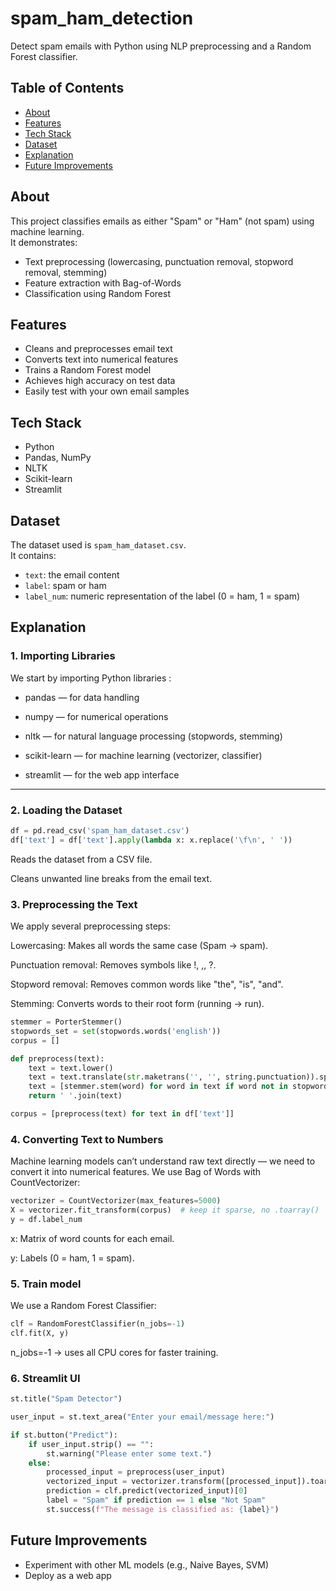 # spam_ham_detection
Detect spam emails with Python using NLP preprocessing and a Random Forest classifier.

## Table of Contents
- [About](#about)
- [Features](#features)
- [Tech Stack](#tech-stack)
- [Dataset](#dataset)
- [Explanation](#explanation)
- [Future Improvements](#future-improvements)


## About
This project classifies emails as either "Spam" or "Ham" (not spam) using machine learning.  
It demonstrates:
- Text preprocessing (lowercasing, punctuation removal, stopword removal, stemming)
- Feature extraction with Bag-of-Words
- Classification using Random Forest


## Features
- Cleans and preprocesses email text
- Converts text into numerical features
- Trains a Random Forest model
- Achieves high accuracy on test data
- Easily test with your own email samples


## Tech Stack
- Python 
- Pandas, NumPy
- NLTK
- Scikit-learn
- Streamlit

## Dataset
The dataset used is `spam_ham_dataset.csv`.  
It contains:
- `text`: the email content
- `label`: spam or ham
- `label_num`: numeric representation of the label (0 = ham, 1 = spam)


## Explanation

### 1. Importing Libraries
We start by importing Python libraries :
- pandas — for data handling

- numpy — for numerical operations

- nltk — for natural language processing (stopwords, stemming)

- scikit-learn — for machine learning (vectorizer, classifier)

- streamlit — for the web app interface

---

### 2. Loading the Dataset
```python
df = pd.read_csv('spam_ham_dataset.csv')
df['text'] = df['text'].apply(lambda x: x.replace('\f\n', ' '))
```
Reads the dataset from a CSV file.

Cleans unwanted line breaks from the email text.

### 3. Preprocessing the Text

We apply several preprocessing steps:

Lowercasing: Makes all words the same case (Spam → spam).

Punctuation removal: Removes symbols like !, ,, ?.

Stopword removal: Removes common words like "the", "is", "and".

Stemming: Converts words to their root form (running → run).
```python
stemmer = PorterStemmer()
stopwords_set = set(stopwords.words('english'))
corpus = []

def preprocess(text):
    text = text.lower()
    text = text.translate(str.maketrans('', '', string.punctuation)).split()
    text = [stemmer.stem(word) for word in text if word not in stopwords_set]
    return ' '.join(text)

corpus = [preprocess(text) for text in df['text']]
```

### 4. Converting Text to Numbers
Machine learning models can’t understand raw text directly — we need to convert it into numerical features.
We use Bag of Words with CountVectorizer:
```python
vectorizer = CountVectorizer(max_features=5000) 
X = vectorizer.fit_transform(corpus)  # keep it sparse, no .toarray()
y = df.label_num
```
x: Matrix of word counts for each email.

y: Labels (0 = ham, 1 = spam).

### 5. Train model
We use a Random Forest Classifier:
```python
clf = RandomForestClassifier(n_jobs=-1)
clf.fit(X, y)
```
n_jobs=-1 → uses all CPU cores for faster training.
### 6. Streamlit UI

```python
st.title("Spam Detector")

user_input = st.text_area("Enter your email/message here:")

if st.button("Predict"):
    if user_input.strip() == "":
        st.warning("Please enter some text.")
    else:
        processed_input = preprocess(user_input)
        vectorized_input = vectorizer.transform([processed_input]).toarray()
        prediction = clf.predict(vectorized_input)[0]
        label = "Spam" if prediction == 1 else "Not Spam"
        st.success(f"The message is classified as: {label}")
```

## Future Improvements
- Experiment with other ML models (e.g., Naive Bayes, SVM)
- Deploy as a web app





